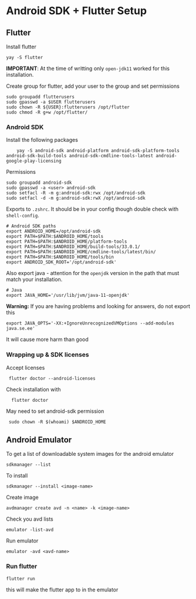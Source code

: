 # Android SDK + Flutter Setup

## Flutter

Install flutter

    yay -S flutter

**IMPORTANT**: At the time of writting only `open-jdk11` worked for this installation. 


Create group for flutter, add your user to the group and set permissions

    sudo groupadd flutterusers
    sudo gpasswd -a $USER flutterusers
    sudo chown -R ${USER}:flutterusers /opt/flutter
    sudo chmod -R g+w /opt/flutter/


### Android SDK

Install the following packages

        yay -S android-sdk android-platform android-sdk-platform-tools android-sdk-build-tools android-sdk-cmdline-tools-latest android-google-play-licensing



Permissions

    sudo groupadd android-sdk
    sudo gpasswd -a <user> android-sdk
    sudo setfacl -R -m g:android-sdk:rwx /opt/android-sdk
    sudo setfacl -d -m g:android-sdk:rwX /opt/android-sdk


Exports to `.zshrc`. It should be in your config though double check with `shell-config`. 

    # Android SDK paths
    export ANDROID_HOME=/opt/android-sdk
    export PATH=$PATH:$ANDROID_HOME/tools
    export PATH=$PATH:$ANDROID_HOME/platform-tools
    export PATH=$PATH:$ANDROID_HOME/build-tools/33.0.1/
    export PATH=$PATH:$ANDROID_HOME/cmdline-tools/latest/bin/
    export PATH=$PATH:$ANDROID_HOME/tools/bin
    export ANDROID_SDK_ROOT='/opt/android-sdk'


Also export java - attention for the `openjdk` version in the path that must match your installation.

    # Java
    export JAVA_HOME='/usr/lib/jvm/java-11-openjdk'
    
**Warning:** If you are having problems and looking for answers, do not export this 

    export JAVA_OPTS='-XX:+IgnoreUnrecognizedVMOptions --add-modules java.se.ee'

It will cause more harm than good


### Wrapping up & SDK licenses

Accept licenses

     flutter doctor --android-licenses


Check installation with 

      flutter doctor


May need to set android-sdk permission

     sudo chown -R $(whoami) $ANDROID_HOME 


## Android Emulator

To get a list of downloadable system images for the android emulator 


    sdkmanager --list

To install

    sdkmanager --install <image-name>
  

  Create image

    avdmanager create avd -n <name> -k <image-name>

Check you avd lists

    emulator -list-avd

Run emulator

    emulator -avd <avd-name>

### Run flutter

    flutter run

this will make the flutter app to in the emulator

